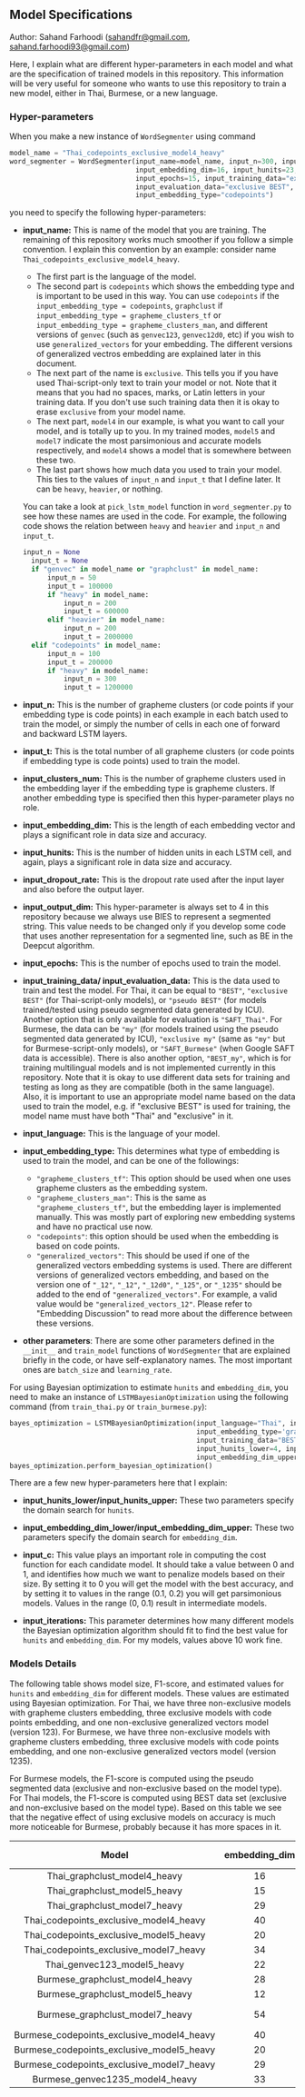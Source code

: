 ## Model Specifications

Author: Sahand Farhoodi (sahandfr@gmail.com, sahand.farhoodi93@gmail.com)

Here, I explain what are different hyper-parameters in each model and what are the specification of trained models in this repository. This information will be very useful for someone who wants to use this repository to train a new model, either in Thai, Burmese, or a new language.

### Hyper-parameters
When you make a new instance of `WordSegmenter` using command

``` python
model_name = "Thai_codepoints_exclusive_model4_heavy"
word_segmenter = WordSegmenter(input_name=model_name, input_n=300, input_t=1200000, input_clusters_num=350,
                               input_embedding_dim=16, input_hunits=23, input_dropout_rate=0.2, input_output_dim=4,
                               input_epochs=15, input_training_data="exclusive BEST",
                               input_evaluation_data="exclusive BEST", input_language="Thai",
                               input_embedding_type="codepoints")
```

you need to specify the following hyper-parameters:

* **input_name:** This is name of the model that you are training. The remaining of this repository works much smoother if you follow a simple convention. I explain this convention by an example: consider name `Thai_codepoints_exclusive_model4_heavy`. 

    * The first part is the language of the model. 
    * The second part is `codepoints` which shows the embedding type and is important to be used in this way. You can use `codepoints` if the `input_embedding_type = codepoints`, `graphclust` if `input_embedding_type = grapheme_clusters_tf` or `input_embedding_type = grapheme_clusters_man`, and different versions of `genvec` (such as `genvec123`, `genvec12d0`, etc) if you wish to use `generalized_vectors` for your embedding. The different versions of generalized vectros embedding are explained later in this document.
    * The next part of the name is `exclusive`. This tells you if you have used Thai-script-only text to train your model or not. Note that it means that you had no spaces, marks, or Latin letters in your training data. If you don't use such training data then it is okay to erase `exclusive` from your model name. 
    * The next part, `model4` in our example, is what you want to call your model, and is totally up to you. In my trained modes, `model5` and `model7` indicate the most parsimonious and accurate models respectively, and `model4` shows a model that is somewhere between these two. 
    * The last part shows how much data you used to train your model. This ties to the values of `input_n` and `input_t` that I define later. It can be `heavy`, `heavier`, or nothing. 
  
  You can take a look at `pick_lstm_model` function in `word_segmenter.py` to see how these names are used in the code. For example, the following code shows the relation between `heavy` and `heavier` and `input_n` and `input_t`.
  
  ```python
  input_n = None
    input_t = None
    if "genvec" in model_name or "graphclust" in model_name:
        input_n = 50
        input_t = 100000
        if "heavy" in model_name:
            input_n = 200
            input_t = 600000
        elif "heavier" in model_name:
            input_n = 200
            input_t = 2000000
    elif "codepoints" in model_name:
        input_n = 100
        input_t = 200000
        if "heavy" in model_name:
            input_n = 300
            input_t = 1200000
  ```

* **input_n:** This is the number of grapheme clusters (or code points if your embedding type is code points) in each example in each batch used to train the model, or simply the number of cells in each one of forward and backward LSTM layers. 

* **input_t:** This is the total number of all grapheme clusters (or code points if embedding type is code points) used to train the model.

* **input_clusters_num:** This is the number of grapheme clusters used in the embedding layer if the embedding type is grapheme clusters. If another embedding type is specified then this hyper-parameter plays no role.

* **input_embedding_dim:** This is the length of each embedding vector and plays a significant role in data size and accuracy.

* **input_hunits:** This is the number of hidden units in each LSTM cell, and again, plays a significant role in data size and accuracy.

* **input_dropout_rate:** This is the dropout rate used after the input layer and also before the output layer.

* **input_output_dim:** This hyper-parameter is always set to 4 in this repository because we always use BIES to represent a segmented string. This value needs to be changed only if you develop some code that uses another representation for a segmented line, such as BE in the Deepcut algorithm.

* **input_epochs:** This is the number of epochs used to train the model.

* **input_training_data/ input_evaluation_data:** This is the data used to train and test the model. For Thai, it can be equal to `"BEST"`, `"exclusive BEST"` (for Thai-script-only models), or `"pseudo BEST"` (for models trained/tested using pseudo segmented data generated by ICU). Another option that is only available for evaluation is `"SAFT_Thai"`. For Burmese, the data can be `"my"` (for models trained using the pseudo segmented data generated by ICU), `"exclusive my"` (same as `"my"` but for Burmese-script-only models), or `"SAFT_Burmese"` (when Google SAFT data is accessible). There is also another option, `"BEST_my"`, which is for training multilingual models and is not implemented currently in this repository. Note that it is okay to use different data sets for training and testing as long as they are compatible (both in the same language). Also, it is important to use an appropriate model name based on the data used to train the model, e.g. if "exclusive BEST" is used for training, the model name must have both "Thai" and "exclusive" in it.

* **input_language:** This is the language of your model.

* **input_embedding_type:** This determines what type of embedding is used to train the model, and can be one of the followings:
  * `"grapheme_clusters_tf"`: This option should be used when one uses grapheme clusters as the embedding system.
  * `"grapheme_clusters_man"`: This is the same as `"grapheme_clusters_tf"`, but the embedding layer is implemented manually. This was mostly part of exploring new embedding systems and have no practical use now.
  * `"codepoints"`: this option should be used when the embedding is based on code points.
  * `"generalized_vectors"`: This should be used if one of the generalized vectors embedding systems is used. There are different versions of generalized vectors embedding, and based on the version one of `"_12"`, `"_12"`, `"_12d0"`, `"_125"`, or `"_1235"` should be added to the end of `"generalized_vectors"`. For example, a valid value would be `"generalized_vectors_12"`. Please refer to "Embedding Discussion" to read more about the difference between these versions.

* **other parameters**: There are some other parameters defined in the `__init__` and `train_model` functions of `WordSegmenter` that are explained briefly in the code, or have self-explanatory names. The most important ones are `batch_size` and `learning_rate`.

For using Bayesian optimization to estimate `hunits` and `embedding_dim`, you need to make an instance of `LSTMBayesianOptimization` using the following command (from `train_thai.py` or `train_burmese.py`):
```python
bayes_optimization = LSTMBayesianOptimization(input_language="Thai", input_n=50, input_t=10000, input_epochs=3,
                                              input_embedding_type='grapheme_clusters_tf', input_clusters_num=350,
                                              input_training_data="BEST", input_evaluation_data="BEST",
                                              input_hunits_lower=4, input_hunits_upper=64, input_embedding_dim_lower=4,
                                              input_embedding_dim_upper=64, input_c=0.05, input_iterations=10)
bayes_optimization.perform_bayesian_optimization()
```
There are a few new hyper-parameters here that I explain:

* **input_hunits_lower/input_hunits_upper:** These two parameters specify the domain search for `hunits`.

* **input_embedding_dim_lower/input_embedding_dim_upper:** These two parameters specify the domain search for `embedding_dim`.

* **input_c:** This value plays an important role in computing the cost function for each candidate model. It should take a value between 0 and 1, and identifies how much we want to penalize models based on their size. By setting it to 0 you will get the model with the best accuracy, and by setting it to values in the range (0.1, 0.2) you will get parsimonious models. Values in the range (0, 0.1) result in intermediate models.

* **input_iterations:** This parameter determines how many different models the Bayesian optimization algorithm should fit to find the best value for `hunits` and `embedding_dim`. For my models, values above 10 work fine.

### Models Details
The following table shows model size, F1-score, and estimated values for `hunits` and `embedding_dim` for different models. These values are estimated using Bayesian optimization. For Thai, we have three non-exclusive models with grapheme clusters embedding, three exclusive models with code points embedding, and one non-exclusive generalized vectors model (version 123). For Burmese, we have three non-exclusive models with grapheme clusters embedding, three exclusive models with code points embedding, and one non-exclusive generalized vectors model (version 1235).

For Burmese models, the F1-score is computed using the pseudo segmented data (exclusive and non-exclusive based on the model type). For Thai models, the F1-score is computed using BEST data set (exclusive and non-exclusive based on the model type). Based on this table we see that the negative effect of using exclusive models on accuracy is much more noticeable for Burmese, probably because it has more spaces in it.


| Model | embedding_dim | hunits | F1-score | model size |
| :---: | :----:  | :---:  | :---: | :---: |
| Thai_graphclust_model4_heavy | 16 | 23 | 89.9 | 27 KB |
| Thai_graphclust_model5_heavy | 15 | 12 | 86.6 | 10 KB |
| Thai_graphclust_model7_heavy | 29 | 47 | 91.9 | 86 KB |
| Thai_codepoints_exclusive_model4_heavy | 40 | 27 | 90.1 | 36 KB |
| Thai_codepoints_exclusive_model5_heavy | 20 | 15 | 86.7 | 12 KB |
| Thai_codepoints_exclusive_model7_heavy | 34 | 58 | 91.3 | 93 KB |
| Thai_genvec123_model5_heavy | 22 | 20 | 85.4 | 19 KB |
| Burmese_graphclust_model4_heavy | 28 | 14 | 92.9 | 30 KB |
| Burmese_graphclust_model5_heavy | 12 | 12 | 91.1 | 15 KB |
| Burmese_graphclust_model7_heavy | 54 | 44 | 94.9 | 125 KB |
| Burmese_codepoints_exclusive_model4_heavy | 40 | 27 | 85.7 | 45 KB |
| Burmese_codepoints_exclusive_model5_heavy | 20 | 15 | 82.3 | 17 KB |
| Burmese_codepoints_exclusive_model7_heavy | 29 | 47 | 87.8 | 70 KB |
| Burmese_genvec1235_model4_heavy | 33 | 20 | 90.3 | 29 KB |




